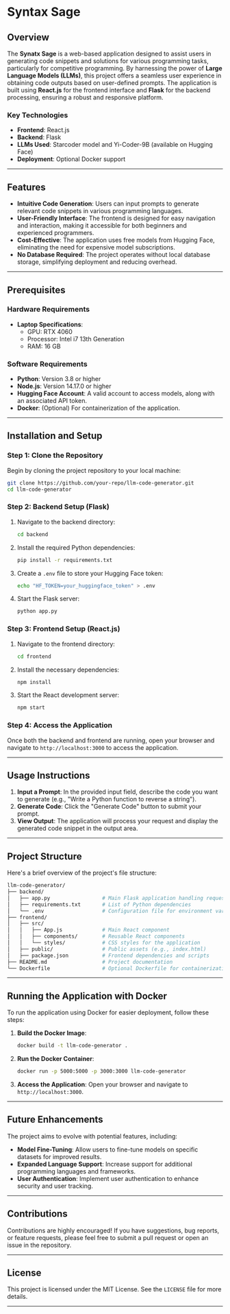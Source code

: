 # Syntax Sage

## Overview

The **Synatx Sage** is a web-based application designed to assist users in generating code snippets and solutions for various programming tasks, particularly for competitive programming. By harnessing the power of **Large Language Models (LLMs)**, this project offers a seamless user experience in obtaining code outputs based on user-defined prompts. The application is built using **React.js** for the frontend interface and **Flask** for the backend processing, ensuring a robust and responsive platform.

### Key Technologies

- **Frontend**: React.js
- **Backend**: Flask
- **LLMs Used**: Starcoder model and Yi-Coder-9B (available on Hugging Face)
- **Deployment**: Optional Docker support

---

## Features

- **Intuitive Code Generation**: Users can input prompts to generate relevant code snippets in various programming languages.
- **User-Friendly Interface**: The frontend is designed for easy navigation and interaction, making it accessible for both beginners and experienced programmers.
- **Cost-Effective**: The application uses free models from Hugging Face, eliminating the need for expensive model subscriptions.
- **No Database Required**: The project operates without local database storage, simplifying deployment and reducing overhead.

---

## Prerequisites

### Hardware Requirements

- **Laptop Specifications**:
  - GPU: RTX 4060
  - Processor: Intel i7 13th Generation
  - RAM: 16 GB

### Software Requirements

- **Python**: Version 3.8 or higher
- **Node.js**: Version 14.17.0 or higher
- **Hugging Face Account**: A valid account to access models, along with an associated API token.
- **Docker**: (Optional) For containerization of the application.

---

## Installation and Setup

### Step 1: Clone the Repository

Begin by cloning the project repository to your local machine:

```bash
git clone https://github.com/your-repo/llm-code-generator.git
cd llm-code-generator
```

### Step 2: Backend Setup (Flask)

1. Navigate to the backend directory:
   ```bash
   cd backend
   ```

2. Install the required Python dependencies:
   ```bash
   pip install -r requirements.txt
   ```

3. Create a `.env` file to store your Hugging Face token:
   ```bash
   echo "HF_TOKEN=your_huggingface_token" > .env
   ```

4. Start the Flask server:
   ```bash
   python app.py
   ```

### Step 3: Frontend Setup (React.js)

1. Navigate to the frontend directory:
   ```bash
   cd frontend
   ```

2. Install the necessary dependencies:
   ```bash
   npm install
   ```

3. Start the React development server:
   ```bash
   npm start
   ```

### Step 4: Access the Application

Once both the backend and frontend are running, open your browser and navigate to `http://localhost:3000` to access the application.

---

## Usage Instructions

1. **Input a Prompt**: In the provided input field, describe the code you want to generate (e.g., "Write a Python function to reverse a string").
2. **Generate Code**: Click the "Generate Code" button to submit your prompt.
3. **View Output**: The application will process your request and display the generated code snippet in the output area.

---

## Project Structure

Here's a brief overview of the project's file structure:

```bash
llm-code-generator/
├── backend/
│   ├── app.py                 # Main Flask application handling requests
│   ├── requirements.txt       # List of Python dependencies
│   └── .env                   # Configuration file for environment variables
├── frontend/
│   ├── src/
│   │   ├── App.js             # Main React component
│   │   ├── components/        # Reusable React components
│   │   └── styles/            # CSS styles for the application
│   ├── public/                # Public assets (e.g., index.html)
│   ├── package.json           # Frontend dependencies and scripts
├── README.md                  # Project documentation
└── Dockerfile                 # Optional Dockerfile for containerization
```

---

## Running the Application with Docker

To run the application using Docker for easier deployment, follow these steps:

1. **Build the Docker Image**:
   ```bash
   docker build -t llm-code-generator .
   ```

2. **Run the Docker Container**:
   ```bash
   docker run -p 5000:5000 -p 3000:3000 llm-code-generator
   ```

3. **Access the Application**: Open your browser and navigate to `http://localhost:3000`.

---

## Future Enhancements

The project aims to evolve with potential features, including:

- **Model Fine-Tuning**: Allow users to fine-tune models on specific datasets for improved results.
- **Expanded Language Support**: Increase support for additional programming languages and frameworks.
- **User Authentication**: Implement user authentication to enhance security and user tracking.

---

## Contributions

Contributions are highly encouraged! If you have suggestions, bug reports, or feature requests, please feel free to submit a pull request or open an issue in the repository.

---

## License

This project is licensed under the MIT License. See the `LICENSE` file for more details.

---

